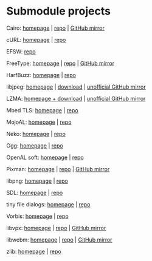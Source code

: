 Submodule projects
==================

Cairo: [homepage](https://www.cairographics.org/) | [repo](https://gitlab.freedesktop.org/cairo/cairo) | [GitHub mirror](https://github.com/freedesktop/cairo)

cURL: [homepage](https://curl.se/) | [repo](https://github.com/curl/curl)

EFSW: [repo](https://github.com/SpartanJ/efsw)

FreeType: [homepage](https://freetype.org/) | [repo](https://gitlab.freedesktop.org/freetype/freetype) | [GitHub mirror](https://github.com/freetype/freetype)

HarfBuzz: [homepage](https://harfbuzz.github.io/) | [repo](https://github.com/harfbuzz/harfbuzz)

libjpeg: [homepage](https://ijg.org/) | [download](https://ijg.org/files/) | [unofficial GitHub mirror](https://github.com/openfl/libjpeg)

LZMA: [homepage + download](https://www.7-zip.org/sdk.html) | [unofficial GitHub mirror](https://github.com/openfl/liblzma)

Mbed TLS: [homepage](https://tls.mbed.org/) | [repo](https://github.com/Mbed-TLS/mbedtls)

MojoAL: [homepage](https://icculus.org/mojoAL/) | [repo](https://github.com/icculus/mojoAL/)

Neko: [homepage](https://nekovm.org/) | [repo](https://github.com/HaxeFoundation/neko)

Ogg: [homepage](https://www.xiph.org/ogg/) | [repo](https://github.com/xiph/ogg)

OpenAL soft: [homepage](https://openal-soft.org/) | [repo](https://github.com/kcat/openal-soft)

Pixman: [homepage](http://pixman.org/) | [repo](https://gitlab.freedesktop.org/pixman/pixman) | [GitHub mirror](https://github.com/freedesktop/pixman)

libpng: [homepage](http://www.libpng.org/pub/png/libpng.html) | [repo](https://sourceforge.net/p/libpng/code)

SDL: [homepage](https://www.libsdl.org/) | [repo](https://github.com/libsdl-org/SDL)

tiny file dialogs: [homepage](https://sourceforge.net/projects/tinyfiledialogs/) | [repo](https://sourceforge.net/p/tinyfiledialogs/code)

Vorbis: [homepage](https://www.xiph.org/vorbis/) | [repo](https://github.com/xiph/vorbis)

libvpx: [homepage](https://www.webmproject.org/tools/) | [repo](https://chromium.googlesource.com/webm/libvpx/) | [GitHub mirror](https://github.com/webmproject/libvpx/)

libwebm: [homepage](https://www.webmproject.org/about/) | [repo](https://chromium.googlesource.com/webm/libwebm) | [GitHub mirror](https://github.com/webmproject/libwebm)

zlib: [homepage](https://zlib.net/) | [repo](https://github.com/madler/zlib)
